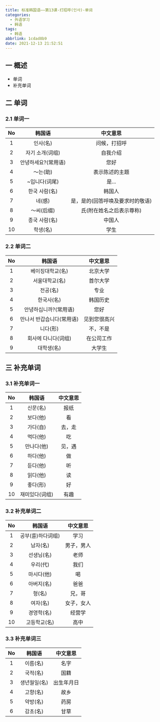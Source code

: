 ```yaml
---
title: 标准韩国语——第13课-打招呼(인사)-单词
categories:
  - 外语学习
  - 韩语
tags:
  - 韩语
abbrlink: 1cdad8b9
date: 2021-12-13 21:52:51
---
```

## 一 概述

* 单词
* 补充单词

<!--more-->

## 二 单词

### 2.1 单词一

|  No  |       韩国语        |             中文意思             |
| :--: | :-----------------: | :------------------------------: |
|  1   |      인사(名)       |           问候，打招呼           |
|  2   |   자기 소개(词组)   |             自我介绍             |
|  3   | 안녕하세요?(常用语) |               您好               |
|  4   |      ～는(助)       |          表示陈述的主题          |
|  5   |    ~입니다(词尾)    |              是...               |
|  6   |    한국 사람(名)    |              韩国人              |
|  7   |       네(感)        | 是，是的(回答呼唤及要求时的敬语) |
|  8   |     ～씨(后缀)      |     氏(附在姓名之后表示尊称)     |
|  9   |    종국 사람(名)    |              中国人              |
|  10  |      학생(名)       |               学生               |

### 2.2 单词二

|  No  |          韩国语           |   中文意思   |
| :--: | :-----------------------: | :----------: |
|  1   |     베이징대학교(名)      |   北京大学   |
|  2   |      서울대학교(名)       |   首尔大学   |
|  3   |         전공(名)          |     专业     |
|  4   |        한국사(名)         |   韩国历史   |
|  5   |   안녕하십니까?(常用语)   |     您好     |
|  6   | 만나서 반갑습니다(常用语) | 见到您很高兴 |
|  7   |         니다(形)          |   不，不是   |
|  8   |    회사에 다니다(词组)    |  在公司工作  |
|  9   |        대학생(名)         |    大学生    |

## 三 补充单词

### 3.1 补充单词一

|  No  |     韩国语     | 中文意思 |
| :--: | :------------: | :------: |
|  1   |    신문(名)    |   报纸   |
|  2   |    보다(他)    |    看    |
|  3   |    가다(自)    |  去，走  |
|  4   |    먹다(他)    |    吃    |
|  5   |   만나다(他)   |  见，遇  |
|  6   |    하다(他)    |    做    |
|  7   |    듣다(他)    |    听    |
|  8   |    읽다(他)    |    读    |
|  9   |    좋다(形)    |    好    |
|  10  | 재미있다(词组) |   有趣   |

### 3.2 补充单词二

|  No  |      韩国语       |  中文意思  |
| :--: | :---------------: | :--------: |
|  1   | 공부(를)하다词组) |    学习    |
|  2   |     남자(名)      | 男子，男人 |
|  3   |    선생님(名)     |    老师    |
|  4   |     우리(代)      |    我们    |
|  5   |    마시다(他)     |     喝     |
|  6   |    아버지(名)     |    爸爸    |
|  7   |      형(名)       |   兄，哥   |
|  8   |     여자(名)      | 女子，女人 |
|  9   |    경영학(名)     |   经营学   |
|  10  |   고등학교(名)    |    高中    |

### 3.3 补充单词三

|  No  |    韩国语    |  中文意思  |
| :--: | :----------: | :--------: |
|  1   |   이름(名)   |    名字    |
|  2   |   국적(名)   |    国籍    |
|  3   | 생년월일(名) | 出生年月日 |
|  4   |   고향(名)   |    故乡    |
|  5   |   약방(名)   |    药房    |
|  6   |   감초(名)   |    甘草    |

